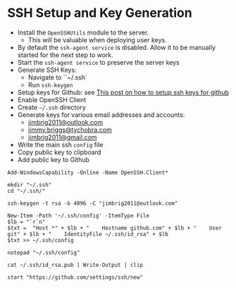 # SSH Setup and Key Generation

- Install the `OpenSSHUtils` module to the server. 
  - This will be valuable when deploying user keys.
- By default the `ssh-agent service` is disabled. Allow it to be manually started for the next step to work.
- Start the `ssh-agent service` to preserve the server keys
- Generate SSH Keys:
  - Navigate to ``~/.ssh`
  - Run `ssh-keygen`
- Setup keys for Github: see [This post on how to setup ssh keys for github](https://devconnected.com/how-to-setup-ssh-keys-on-github/#:~:text=Add%20SSH%20key%20to%20your%20GitHub%20Account%20In,to%20create%20a%20new%20SSH%20key%20for%20Github)
- Enable OpenSSH Client
- Create `~/.ssh` directory
- Generate keys for various email addresses and accounts:
  - jimbrig2011@outlook.com
  - jimmy.briggs@tychobra.com
  - jimbrig2011@gmail.com
- Write the main ssh `config` file
- Copy public key to clipboard
- Add public key to Github

```
Add-WindowsCapability -Online -Name OpenSSH.Client*

mkdir "~/.ssh"
cd "~/.ssh/" 

ssh-keygen -t rsa -b 4096 -C "jimbrig2011@outlook.com"

New-Item -Path '~/.ssh/config' -ItemType File
$lb = "`r`n"
$txt =  "Host *" + $lb + "    Hostname github.com" + $lb + "    User git" + $lb + "    IdentityFile ~/.ssh/id_rsa" + $lb
$txt >> ~/.ssh/config

notepad "~/.ssh/config"

cat ~/.ssh/id_rsa.pub | Write-Output | clip

start "https://github.com/settings/ssh/new"
```